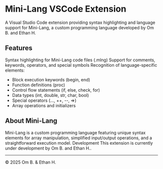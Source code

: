# Mini-Lang VSCode Extension
A Visual Studio Code extension providing syntax highlighting and language support for Mini-Lang, a custom programming language developed by Om B. and Ethan H.

## Features

Syntax highlighting for Mini-Lang code files (.mlng)
Support for comments, keywords, operators, and special symbols
Recognition of language-specific elements:

- Block execution keywords (begin, end)
- Function definitions (proc)
- Control flow statements (if, else, check, for)
- Data types (int, double, str, char, bool)
- Special operators (..., ++, --, =>)
- Array operations and initializers



## About Mini-Lang
Mini-Lang is a custom programming language featuring unique syntax elements for array manipulation, simplified input/output operations, and a straightforward execution model.
Development
This extension is currently under development by Om B. and Ethan H..
___
© 2025 Om B. & Ethan H.
